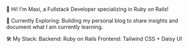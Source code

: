👋 Hi! I'm Maxi, a Fullstack Developer specializing in Ruby on Rails!

🚀 Currently Exploring:
Building my personal blog to share insights and document what I am currently learning.

🛠 My Stack:
Backend: Ruby on Rails
Frontend: Tailwind CSS + Daisy UI
